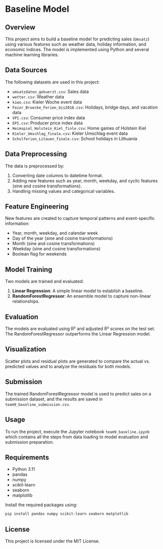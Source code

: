 # Baseline Model

## Overview

This project aims to build a baseline model for predicting sales (`Umsatz`) using various features such as weather data, holiday information, and economic indices. The model is implemented using Python and several machine learning libraries.

## Data Sources

The following datasets are used in this project:
- `umsatzdaten_gekuerzt.csv`: Sales data
- `wetter.csv`: Weather data
- `kiwo.csv`: Kieler Woche event data
- `Feier_Bruecke_Ferien_bis2018.csv`: Holidays, bridge days, and vacation data
- `VPI.csv`: Consumer price index data
- `EPI.csv`: Producer price index data
- `Heimspiel_Holstein_Kiel_finle.csv`: Home games of Holstein Kiel
- `Kieler_Umschlag_finale.csv`: Kieler Umschlag event data
- `Schulferien_Litauen_finale.csv`: School holidays in Lithuania

## Data Preprocessing

The data is preprocessed by:
1. Converting date columns to datetime format.
2. Adding new features such as year, month, weekday, and cyclic features (sine and cosine transformations).
3. Handling missing values and categorical variables.

## Feature Engineering

New features are created to capture temporal patterns and event-specific information:
- Year, month, weekday, and calendar week
- Day of the year (sine and cosine transformations)
- Month (sine and cosine transformations)
- Weekday (sine and cosine transformations)
- Boolean flag for weekends

## Model Training

Two models are trained and evaluated:
1. **Linear Regression**: A simple linear model to establish a baseline.
2. **RandomForestRegressor**: An ensemble model to capture non-linear relationships.

## Evaluation

The models are evaluated using R² and adjusted R² scores on the test set. The RandomForestRegressor outperforms the Linear Regression model.

## Visualization

Scatter plots and residual plots are generated to compare the actual vs. predicted values and to analyze the residuals for both models.

## Submission

The trained RandomForestRegressor model is used to predict sales on a submission dataset, and the results are saved in `team9_baseline_submission.csv`.

## Usage

To run the project, execute the Jupyter notebook `team9_baseline.ipynb` which contains all the steps from data loading to model evaluation and submission preparation.

## Requirements

- Python 3.11
- pandas
- numpy
- scikit-learn
- seaborn
- matplotlib

Install the required packages using:
```bash
pip install pandas numpy scikit-learn seaborn matplotlib
```

## License

This project is licensed under the MIT License.